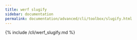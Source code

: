 ```yaml
---
title: werf slugify
sidebar: documentation
permalink: documentation/advanced/cli/toolbox/slugify.html
---
```


{% include /cli/werf_slugify.md %}
